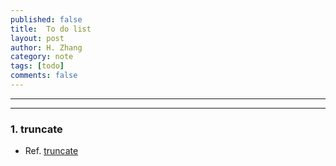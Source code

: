 ```yaml
---
published: false
title:  To do list
layout: post
author: H. Zhang
category: note 
tags: [todo]
comments: false
---
```


---

----

### 1. truncate ###

- Ref. [truncate](http://mikeygee.com/blog/truncate.html)



<!-- <center><embed src="http://gohom.win/HomPDF/mou.pdf" width="850" height="600"></center>
-->
